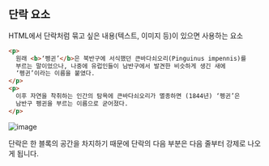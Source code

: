 ## 단락 요소

HTML에서 단락처럼 묶고 싶은 내용(텍스트, 이미지 등)이 있으면 사용하는 요소

```html
<p>
  원래 <b>‘펭귄’</b>은 북반구에 서식했던 큰바다쇠오리(Pinguinus impennis)를
  부르는 말이었으나, 나중에 유럽인들이 남반구에서 발견한 비슷하게 생긴 새에
  ‘펭귄’이라는 이름을 붙였다.
</p>
<p>
  이후 자연을 착취하는 인간의 탐욕에 큰바다쇠오리가 멸종하면 (1844년) ‘펭귄’은
  남반구 펭귄을 부르는 이름으로 굳어졌다.
</p>
```

![image](https://user-images.githubusercontent.com/115876761/220578140-819325e6-1e49-453f-92cd-0e7c73d7eb4e.png)

단락은 한 블록의 공간을 차지하기 때문에 단락의 다음 부분은 다음 줄부터 강제로 나오게 됩니다.
